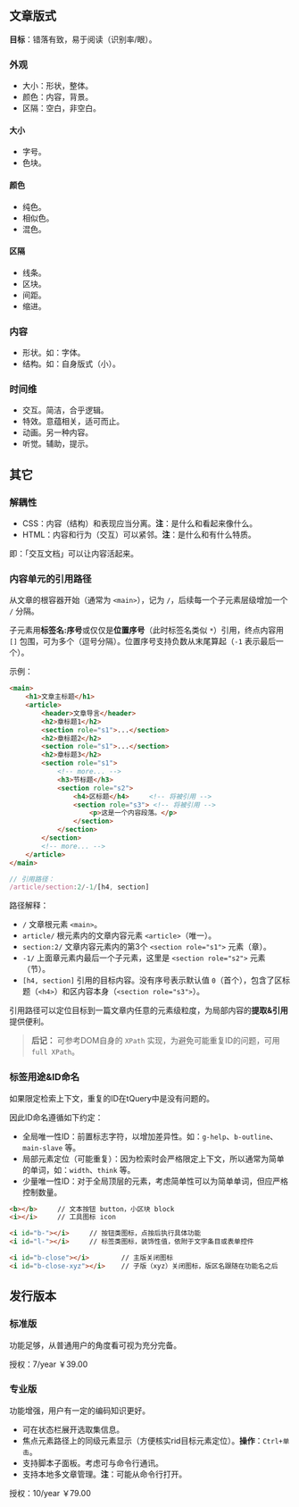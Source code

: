 ## 文章版式

**目标**：错落有致，易于阅读（识别率/眼）。


### 外观

- 大小：形状，整体。
- 颜色：内容，背景。
- 区隔：空白，非空白。


#### 大小

- 字号。
- 色块。


#### 颜色

- 纯色。
- 相似色。
- 混色。


#### 区隔

- 线条。
- 区块。
- 间距。
- 缩进。


### 内容

- 形状。如：字体。
- 结构。如：自身版式（小）。


### 时间维

- 交互。简洁，合乎逻辑。
- 特效。意蕴相关，适可而止。
- 动画。另一种内容。
- 听觉。辅助，提示。



## 其它

### 解耦性

- CSS：内容（结构）和表现应当分离。**注**：是什么和看起来像什么。
- HTML：内容和行为（交互）可以紧邻。**注**：是什么和有什么特质。

即：「交互文档」可以让内容活起来。



### 内容单元的引用路径

从文章的根容器开始（通常为 `<main>`），记为 `/`，后续每一个子元素层级增加一个 `/` 分隔。

子元素用**标签名:序号**或仅仅是**位置序号**（此时标签名类似 `*`）引用，终点内容用 `[]` 包围，可为多个（逗号分隔）。位置序号支持负数从末尾算起（`-1` 表示最后一个）。

示例：

```html
<main>
    <h1>文章主标题</h1>
    <article>
        <header>文章导言</header>
        <h2>章标题1</h2>
        <section role="s1">...</section>
        <h2>章标题2</h2>
        <section role="s1">...</section>
        <h2>章标题3</h2>
        <section role="s1">
            <!-- more... -->
            <h3>节标题</h3>
            <section role="s2">
                <h4>区标题</h4>     <!-- 将被引用 -->
                <section role="s3"> <!-- 将被引用 -->
                    <p>这是一个内容段落。</p>
                </section>
            </section>
        </section>
        <!-- more... -->
    </article>
</main>
```

```js
// 引用路径：
/article/section:2/-1/[h4, section]
```

路径解释：

- `/` 文章根元素 `<main>`。
- `article/` 根元素内的文章内容元素 `<article>`（唯一）。
- `section:2/` 文章内容元素内的第3个 `<section role="s1">` 元素（章）。
- `-1/` 上面章元素内最后一个子元素，这里是 `<section role="s2">` 元素（节）。
- `[h4, section]` 引用的目标内容。没有序号表示默认值 `0`（首个），包含了区标题（`<h4>`）和区内容本身（`<section role="s3">`）。

引用路径可以定位目标到一篇文章内任意的元素级粒度，为局部内容的**提取&引用**提供便利。


> **后记：**
> 可参考DOM自身的 `XPath` 实现，为避免可能重复ID的问题，可用 `full XPath`。


### 标签用途&ID命名

如果限定检索上下文，重复的ID在tQuery中是没有问题的。

因此ID命名遵循如下约定：

- 全局唯一性ID：前置标志字符，以增加差异性。如：`g-help`、`b-outline`、`main-slave` 等。
- 局部元素定位（可能重复）：因为检索时会严格限定上下文，所以通常为简单的单词，如：`width`、`think` 等。
- 少量唯一性ID：对于全局顶层的元素，考虑简单性可以为简单单词，但应严格控制数量。

```html
<b></b>     // 文本按钮 button，小区块 block
<i></i>     // 工具图标 icon

<i id="b-"></i>     // 按钮类图标，点按后执行具体功能
<i id="l-"></i>     // 标签类图标，装饰性值，依附于文字条目或表单控件

<i id="b-close"></i>        // 主版关闭图标
<i id="b-close-xyz"></i>    // 子版（xyz）关闭图标，版区名跟随在功能名之后
```



## 发行版本

### 标准版

功能足够，从普通用户的角度看可视为充分完备。

授权：7/year ￥39.00


### 专业版

功能增强，用户有一定的编码知识更好。

- 可在状态栏展开选取集信息。
- 焦点元素路径上的同级元素显示（方便核实rid目标元素定位）。**操作**：`Ctrl+单击`。
- 支持脚本子面板。考虑可与命令行通讯。
- 支持本地多文章管理。**注**：可能从命令行打开。

授权：10/year ￥79.00
